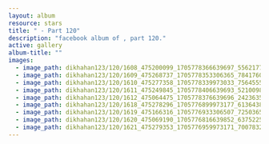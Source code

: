 ```yaml
---
layout: album
resource: stars
title: " - Part 120"
description: "facebook album of , part 120."
active: gallery
album-title: ""
images:
  - image_path: dikhahan123/120/1608_475200099_1705778366639697_5562177347307896437_n.jpg
  - image_path: dikhahan123/120/1609_475268737_1705778353306365_7841760768100926653_n.jpg
  - image_path: dikhahan123/120/1610_475277358_1705778339973033_7564555074731235400_n.jpg
  - image_path: dikhahan123/120/1611_475249845_1705778406639693_5210098929894244407_n.jpg
  - image_path: dikhahan123/120/1612_475064475_1705778376639696_2423635814321012210_n.jpg
  - image_path: dikhahan123/120/1618_475278296_1705776899973177_6136438615331640998_n.jpg
  - image_path: dikhahan123/120/1619_475166316_1705776933306507_725036591566122531_n.jpg
  - image_path: dikhahan123/120/1620_475069190_1705776816639852_6375225603454156743_n.jpg
  - image_path: dikhahan123/120/1621_475279353_1705776959973171_7007832901316268290_n.jpg
---
```


